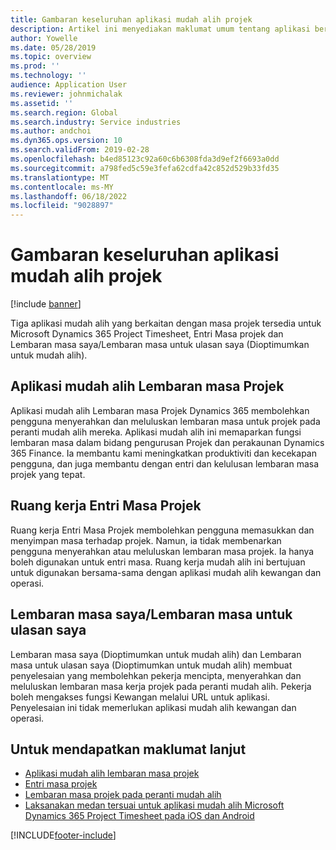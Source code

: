 ```yaml
---
title: Gambaran keseluruhan aplikasi mudah alih projek
description: Artikel ini menyediakan maklumat umum tentang aplikasi berkaitan masa projek untuk Microsoft Dynamics 365 Project Timesheet, Kemasukan Masa Projek dan Lembaran masa saya/Lembaran Masa yang tersedia pada peranti mudah alih.
author: Yowelle
ms.date: 05/28/2019
ms.topic: overview
ms.prod: ''
ms.technology: ''
audience: Application User
ms.reviewer: johnmichalak
ms.assetid: ''
ms.search.region: Global
ms.search.industry: Service industries
ms.author: andchoi
ms.dyn365.ops.version: 10
ms.search.validFrom: 2019-02-28
ms.openlocfilehash: b4ed85123c92a60c6b6308fda3d9ef2f6693a0dd
ms.sourcegitcommit: a798fed5c59e3fefa62cdfa42c852d529b33fd35
ms.translationtype: MT
ms.contentlocale: ms-MY
ms.lasthandoff: 06/18/2022
ms.locfileid: "9028897"
---
```

# <a name="project-mobile-applications-overview"></a>Gambaran keseluruhan aplikasi mudah alih projek

[!include [banner](../includes/banner.md)]

Tiga aplikasi mudah alih yang berkaitan dengan masa projek tersedia untuk Microsoft Dynamics 365 Project Timesheet, Entri Masa projek dan Lembaran masa saya/Lembaran masa untuk ulasan saya (Dioptimumkan untuk mudah alih).

## <a name="project-timesheet-mobile-app"></a>Aplikasi mudah alih Lembaran masa Projek

Aplikasi mudah alih Lembaran masa Projek Dynamics 365 membolehkan pengguna menyerahkan dan meluluskan lembaran masa untuk projek pada peranti mudah alih mereka. Aplikasi mudah alih ini memaparkan fungsi lembaran masa dalam bidang pengurusan Projek dan perakaunan Dynamics 365 Finance. Ia membantu kami meningkatkan produktiviti dan kecekapan pengguna, dan juga membantu dengan entri dan kelulusan lembaran masa projek yang tepat.

## <a name="project-time-entry-workspace"></a>Ruang kerja Entri Masa Projek

Ruang kerja Entri Masa Projek membolehkan pengguna memasukkan dan menyimpan masa terhadap projek. Namun, ia tidak membenarkan pengguna menyerahkan atau meluluskan lembaran masa projek. Ia hanya boleh digunakan untuk entri masa. Ruang kerja mudah alih ini bertujuan untuk digunakan bersama-sama dengan aplikasi mudah alih kewangan dan operasi.

## <a name="my-timesheetstimesheets-for-my-review"></a>Lembaran masa saya/Lembaran masa untuk ulasan saya

Lembaran masa saya (Dioptimumkan untuk mudah alih) dan Lembaran masa untuk ulasan saya (Dioptimumkan untuk mudah alih) membuat penyelesaian yang membolehkan pekerja mencipta, menyerahkan dan meluluskan lembaran masa kerja projek pada peranti mudah alih. Pekerja boleh mengakses fungsi Kewangan melalui URL untuk aplikasi. Penyelesaian ini tidak memerlukan aplikasi mudah alih kewangan dan operasi.

## <a name="for-more-information"></a>Untuk mendapatkan maklumat lanjut

- [Aplikasi mudah alih lembaran masa projek](project-timesheet.md)
- [Entri masa projek]( project-time-entry-mobile-workspace.md)
- [Lembaran masa projek pada peranti mudah alih](Mobile-timesheets.md)
- [Laksanakan medan tersuai untuk aplikasi mudah alih Microsoft Dynamics 365 Project Timesheet pada iOS dan Android](custom-fields-mobile.md)


[!INCLUDE[footer-include](../includes/footer-banner.md)]